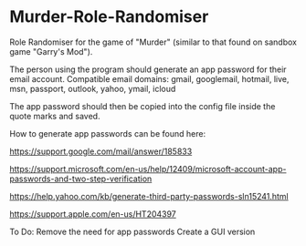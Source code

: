 # Murder-Role-Randomiser
Role Randomiser for the game of "Murder" (similar to that found on sandbox game "Garry's Mod").

The person using the program should generate an app password for their email account.
    Compatible email domains: gmail, googlemail, hotmail, live, msn, passport, outlook, yahoo, ymail, icloud
    
The app password should then be copied into the config file inside the quote marks and saved.

How to generate app passwords can be found here:

https://support.google.com/mail/answer/185833

https://support.microsoft.com/en-us/help/12409/microsoft-account-app-passwords-and-two-step-verification

https://help.yahoo.com/kb/generate-third-party-passwords-sln15241.html

https://support.apple.com/en-us/HT204397

To Do:
Remove the need for app passwords
Create a GUI version
